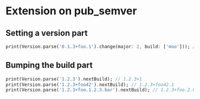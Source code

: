 # Extension on pub_semver

## Setting a version part
```dart
print(Version.parse('0.1.3+foo.1').change(major: 2, build: ['moo'])); // 2.1.3+moo
```

## Bumping the build part
```dart
print(Version.parse('1.2.3').nextBuild); // 1.2.3+1
print(Version.parse('1.2.3+foo42').nextBuild); // 1.2.3+foo42.1
print(Version.parse('1.2.3+foo.1.2.3.bar').nextBuild); // 1.2.3+foo.2.0.0.bar
```
